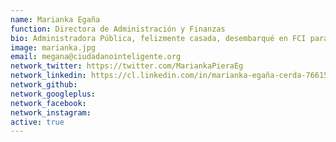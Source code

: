 ```yaml
---
name: Marianka Egaña
function: Directora de Administración y Finanzas
bio: Administradora Pública, felizmente casada, desembarqué en FCI para dar orden en un mar de ideas, com amor a la verdad, la libertad y al buen humor
image: marianka.jpg
email: megana@ciudadanointeligente.org
network_twitter: https://twitter.com/MariankaPieraEg
network_linkedin: https://cl.linkedin.com/in/marianka-egaña-cerda-76615761
network_github:
network_googleplus:
network_facebook:
network_instagram:
active: true
---
```

